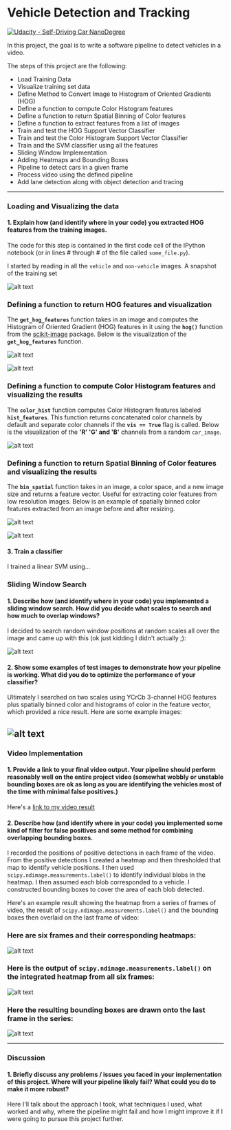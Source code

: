 # Vehicle Detection and Tracking

[![Udacity - Self-Driving Car NanoDegree](https://s3.amazonaws.com/udacity-sdc/github/shield-carnd.svg)](http://www.udacity.com/drive)

In this project, the goal is to write a software pipeline to detect vehicles in a video.

The steps of this project are the following:

* Load Training Data
* Visualize training set data
* Define Method to Convert Image to Histogram of Oriented Gradients (HOG)
* Define a function to compute Color Histogram features
* Define a function to return Spatial Binning of Color features
* Define a function to extract features from a list of images
* Train and test the HOG Support Vector Classifier
* Train and test the Color Histogram Support Vector Classifier
* Train and the SVM classifier using all the features
* Sliding Window Implementation
* Adding Heatmaps and Bounding Boxes
* Pipeline to detect cars in a given frame
* Process video using the defined pipeline
* Add lane detection along with object detection and tracing

[//]: # (Image References)
[image1]: ./examples/car_not_car.png
[image2]: ./examples/HOG_example.jpg
[image3]: ./examples/sliding_windows.jpg
[image4]: ./examples/sliding_window.jpg
[image5]: ./examples/bboxes_and_heat.png
[image6]: ./examples/labels_map.png
[image7]: ./examples/output_bboxes.png

[image8]: ./output_images/heat_map_2.png
[image9]: ./output_images/heat_map_1.png
[image10]: ./output_images/find_cars_3.png
[image11]: ./output_images/find_cars_2.png
[image12]: ./output_images/find_cars_1.png
[image13]: ./output_images/sliding_window_3.png
[image14]: ./output_images/sliding_window_2.png
[image15]: ./output_images/sliding_window_1.png
[image16]: ./output_images/color_bin_vis_2.png
[image17]: ./output_images/color_bin_vis_1.png
[image18]: ./output_images/color_bin_vis.png
[image19]: ./output_images/hog_sample_2.png
[image20]: ./output_images/hog_sample_1.png
[image21]: ./output_images/training_sample.png
[image22]: ./output_images/color_hist_vis.png


---

### Loading and Visualizing the data

#### 1. Explain how (and identify where in your code) you extracted HOG features from the training images.

The code for this step is contained in the first code cell of the IPython notebook (or in lines # through # of the file called `some_file.py`).  

I started by reading in all the `vehicle` and `non-vehicle` images. A snapshot of the training set

![alt text][image21]

### Defining a function to return HOG features and visualization

The **`get_hog_features`** function takes in an image and computes the Histogram of Oriented Gradient (HOG) features in it using the **`hog()`** function from the [scikit-image](http://scikit-image.org/docs/dev/api/skimage.feature.html?highlight=feature%20hog#skimage.feature.hog) package. Below is the visualization of the **`get_hog_features`** function.

![alt text][image19]

![alt text][image20]

### Defining a function to compute Color Histogram features and visualizing the results

The **`color_hist`** function computes Color Histogram features labeled **`hist_features`**. This function returns concatenated color channels by default and separate color channels if the **`vis == True`** flag is called. Below is the visualization of the **'R' 'G' and 'B'** channels from a random `car_image`.

![alt text][image22]

### Defining a function to return Spatial Binning of Color features and visualizing the results

The **`bin_spatial`** function takes in an image, a color space, and a new image size and returns a feature vector. Useful for extracting color features from low resolution images. Below is an example of spatially binned color features extracted from an image before and after resizing. 

![alt text][image17]

![alt text][image16]

#### 3. Train a classifier

I trained a linear SVM using...

### Sliding Window Search

#### 1. Describe how (and identify where in your code) you implemented a sliding window search.  How did you decide what scales to search and how much to overlap windows?

I decided to search random window positions at random scales all over the image and came up with this (ok just kidding I didn't actually ;):

![alt text][image3]

#### 2. Show some examples of test images to demonstrate how your pipeline is working.  What did you do to optimize the performance of your classifier?

Ultimately I searched on two scales using YCrCb 3-channel HOG features plus spatially binned color and histograms of color in the feature vector, which provided a nice result.  Here are some example images:

![alt text][image4]
---

### Video Implementation

#### 1. Provide a link to your final video output.  Your pipeline should perform reasonably well on the entire project video (somewhat wobbly or unstable bounding boxes are ok as long as you are identifying the vehicles most of the time with minimal false positives.)
Here's a [link to my video result](./project_video.mp4)


#### 2. Describe how (and identify where in your code) you implemented some kind of filter for false positives and some method for combining overlapping bounding boxes.

I recorded the positions of positive detections in each frame of the video.  From the positive detections I created a heatmap and then thresholded that map to identify vehicle positions.  I then used `scipy.ndimage.measurements.label()` to identify individual blobs in the heatmap.  I then assumed each blob corresponded to a vehicle.  I constructed bounding boxes to cover the area of each blob detected.  

Here's an example result showing the heatmap from a series of frames of video, the result of `scipy.ndimage.measurements.label()` and the bounding boxes then overlaid on the last frame of video:

### Here are six frames and their corresponding heatmaps:

![alt text][image5]

### Here is the output of `scipy.ndimage.measurements.label()` on the integrated heatmap from all six frames:
![alt text][image6]

### Here the resulting bounding boxes are drawn onto the last frame in the series:
![alt text][image7]


---

### Discussion

#### 1. Briefly discuss any problems / issues you faced in your implementation of this project.  Where will your pipeline likely fail?  What could you do to make it more robust?

Here I'll talk about the approach I took, what techniques I used, what worked and why, where the pipeline might fail and how I might improve it if I were going to pursue this project further.  

